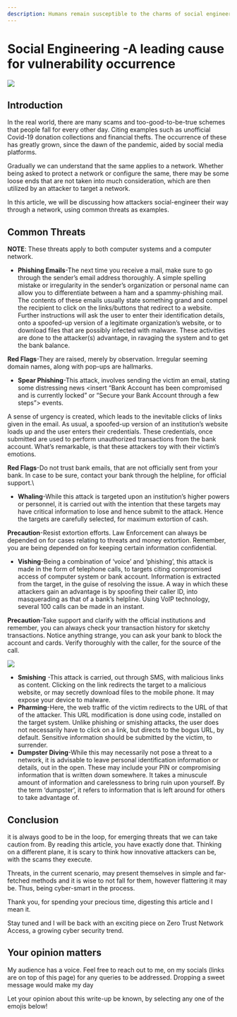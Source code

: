 ```yaml
---
description: Humans remain susceptible to the charms of social engineering
---
```


# Social Engineering -A leading cause for vulnerability occurrence

&#x20;                                          ![](https://cdn-images-1.medium.com/max/1000/1\*Lx0\_m9W6FPxHlbeNOllEuA.png)

## **Introduction**

In the real world, there are many scams and too-good-to-be-true schemes that people fall for every other day. Citing examples such as unofficial Covid-19 donation collections and financial thefts. The occurrence of these has greatly grown, since the dawn of the pandemic, aided by social media platforms.&#x20;

Gradually we can understand that the same applies to a network. Whether being asked to protect a network or configure the same, there may be some loose ends that are not taken into much consideration, which are then utilized by an attacker to target a network.&#x20;

In this article, we will be discussing how attackers social-engineer their way through a network, using common threats as examples.

## Common Threats

**NOTE**: These threats apply to both computer systems and a computer network.

* **Phishing Emails**-The next time you receive a mail, make sure to go through the sender’s email address thoroughly. A simple spelling mistake or irregularity in the sender’s organization or personal name can allow you to differentiate between a ham and a spammy-phishing mail. The contents of these emails usually state something grand and compel the recipient to click on the links/buttons that redirect to a website. Further instructions will ask the user to enter their identification details, onto a spoofed-up version of a legitimate organization’s website, or to download files that are possibly infected with malware. These activities are done to the attacker(s) advantage, in ravaging the system and to get the bank balance.

**Red Flags**-They are raised, merely by observation. Irregular seeming domain names, along with pop-ups are hallmarks.

* **Spear Phishing**-This attack, involves sending the victim an email, stating some distressing news \<insert “Bank Account has been compromised and is currently locked” or “Secure your Bank Account through a few steps”> events.

A sense of urgency is created, which leads to the inevitable clicks of links given in the email. As usual, a spoofed-up version of an institution’s website loads up and the user enters their credentials. These credentials, once submitted are used to perform unauthorized transactions from the bank account. What’s remarkable, is that these attackers toy with their victim’s emotions.

**Red Flags**-Do not trust bank emails, that are not officially sent from your bank. In case to be sure, contact your bank through the helpline, for official support.\


* **Whaling**-While this attack is targeted upon an institution’s higher powers or personnel, it is carried out with the intention that these targets may have critical information to lose and hence submit to the attack. Hence the targets are carefully selected, for maximum extortion of cash.

**Precaution**-Resist extortion efforts. Law Enforcement can always be depended on for cases relating to threats and money extortion. Remember, you are being depended on for keeping certain information confidential.

* **Vishing**-Being a combination of ‘voice’ and ‘phishing’, this attack is made in the form of telephone calls, to targets citing compromised access of computer system or bank account. Information is extracted from the target, in the guise of resolving the issue. A way in which these attackers gain an advantage is by spoofing their caller ID, into masquerading as that of a bank’s helpline. Using VoIP technology, several 100 calls can be made in an instant.

**Precaution**-Take support and clarify with the official institutions and remember, you can always check your transaction history for sketchy transactions. Notice anything strange, you can ask your bank to block the account and cards. Verify thoroughly with the caller, for the source of the call.

&#x20;                                                       ![](https://cdn-images-1.medium.com/max/1000/1\*vwuzSWiMTr558JqJTNsFaw.jpeg)

* **Smishing** -This attack is carried, out through SMS, with malicious links as content. Clicking on the link redirects the target to a malicious website, or may secretly download files to the mobile phone. It may expose your device to malware.
* **Pharming**-Here, the web traffic of the victim redirects to the URL of that of the attacker. This URL modification is done using code, installed on the target system. Unlike phishing or smishing attacks, the user does not necessarily have to click on a link, but directs to the bogus URL, by default. Sensitive information should be submitted by the victim, to surrender.
* **Dumpster Diving**-While this may necessarily not pose a threat to a network, it is advisable to leave personal identification information or details, out in the open. These may include your PIN or compromising information that is written down somewhere. It takes a minuscule amount of information and carelessness to bring ruin upon yourself. By the term ‘dumpster’, it refers to information that is left around for others to take advantage of.

## Conclusion

it is always good to be in the loop, for emerging threats that we can take caution from. By reading this article, you have exactly done that. Thinking on a different plane, it is scary to think how innovative attackers can be, with the scams they execute.&#x20;

Threats, in the current scenario, may present themselves in simple and far-fetched methods and it is wise to not fall for them, however flattering it may be. Thus, being cyber-smart in the process.

Thank you, for spending your precious time, digesting this article and I mean it.

Stay tuned and I will be back with an exciting piece on Zero Trust Network Access, a growing cyber security trend.

## Your opinion matters

My audience has a voice. Feel free to reach out to me, on my socials (links are on top of this page) for any queries to be addressed. Dropping a sweet message would make my day

Let your opinion about this write-up be known, by selecting any one of the emojis below!
